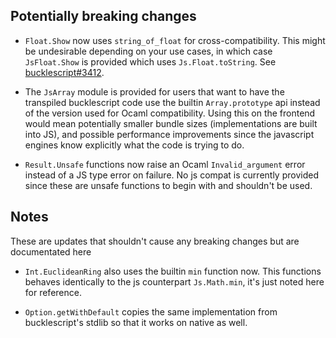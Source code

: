 ## Potentially breaking changes

- `Float.Show` now uses `string_of_float` for cross-compatibility. This might be undesirable
  depending on your use cases, in which case `JsFloat.Show` is provided which uses
  `Js.Float.toString`. See [bucklescript#3412][1].

- The `JsArray` module is provided for users that want to have the transpiled bucklescript code use
  the builtin `Array.prototype` api instead of the version used for Ocaml compatibility. Using this
  on the frontend would mean potentially smaller bundle sizes (implementations are built into JS),
  and possible performance improvements since the javascript engines know explicitly what the code
  is trying to do.

- `Result.Unsafe` functions now raise an Ocaml `Invalid_argument` error instead of a JS type error
  on failure. No js compat is currently provided since these are unsafe functions to begin with and
  shouldn't be used.


## Notes

These are updates that shouldn't cause any breaking changes but are documentated here

- `Int.EuclideanRing` also uses the builtin `min` function now. This functions behaves identically
  to the js counterpart `Js.Math.min`, it's just noted here for reference. 

- `Option.getWithDefault` copies the same implementation from bucklescript's stdlib so that it works
  on native as well.


[1]: https://github.com/BuckleScript/bucklescript/issues/3412
